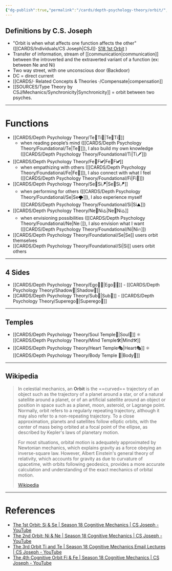 ```yaml
---
{"dg-publish":true,"permalink":"/cards/depth-psychology-theory/orbit/","noteIcon":"1","created":"2022-12-13T22:16:55.857+01:00","updated":"2023-05-27T15:36:22.781+02:00"}
---
```


## Definitions by C.S. Joseph
- "Orbit is when what affects one function affects the other" ([[CARDS/Individuals/CS Joseph\|CSJ]]· [S18 1st Orbit](https://www.youtube.com/watch?v=J3msCUQJGFc&t=1234s&pp=ygUJY3NqIG9yYml0) )
- Transfer of information, stream of [[communication\|communication]] between the introverted and the extraverted variant of a function (ex: between Ne and Ni)
- Two way street, with one unconscious door (Backdoor)
- DC = direct current 
- [[CARDS/· Related Concepts & Theories ·/Compensate\|compensation]]
- [[SOURCES/Type Theory by CSJ/Mechanics/Synchronicity\|Synchronicity]] = orbit between two psyches. 
---
# Functions
- [[CARDS/Depth Psychology Theory/Te💫Ti🧠\|Te💫Ti🧠]] 
	- when reading people’s mind ([[CARDS/Depth Psychology Theory/Foundational/Te\|Te🏹]]), I also build my own knowledge ([[CARDS/Depth Psychology Theory/Foundational/Ti\|Ti🗡️]])
- [[CARDS/Depth Psychology Theory/Fe💫Fi💕\|Fe💫Fi💕]] 
	- when empathizing with others ([[CARDS/Depth Psychology Theory/Foundational/Fe\|Fe💉]]), I also connect with what I feel ([[CARDS/Depth Psychology Theory/Foundational/Fi\|Fi🧭]])
- [[CARDS/Depth Psychology Theory/Se💫Si🪁\|Se💫Si🪁]] 
	- when performing for others ([[CARDS/Depth Psychology Theory/Foundational/Se\|Se🌪️]]), I also experience myself ([[CARDS/Depth Psychology Theory/Foundational/Si\|Si⛰️]])
- [[CARDS/Depth Psychology Theory/Ne💫Ni♨️\|Ne💫Ni♨️]] 
	- when envisioning possibilities ([[CARDS/Depth Psychology Theory/Foundational/Ne\|Ne💧]]), I also envision what I want ([[CARDS/Depth Psychology Theory/Foundational/Ni\|Ni🔥]])
- [[CARDS/Depth Psychology Theory/Foundational/Se\|Se]] users orbit themselves
- [[CARDS/Depth Psychology Theory/Foundational/Si\|Si]] users orbit others 
---
## 4 Sides 
- [[CARDS/Depth Psychology Theory/Ego🙋‍♂️\|Ego🙋‍♂️]] - [[CARDS/Depth Psychology Theory/Shadow👥\|Shadow👥]]
- [[CARDS/Depth Psychology Theory/Sub🤸\|Sub🤸]] - [[CARDS/Depth Psychology Theory/Superego👹\|Superego👹]]
---
## Temples 
- [[CARDS/Depth Psychology Theory/Soul Temple👤\|Soul👥]] ⚛️ [[CARDS/Depth Psychology Theory/Mind Temple🛠️\|Mind⚒️]]
- [[CARDS/Depth Psychology Theory/Heart Temple🎭\|Heart🎭]] ⚛️ [[CARDS/Depth Psychology Theory/Body Temple 🌳\|Body🌳]]
---
## Wikipedia

> In celestial mechanics, an **Orbit** is the ==curved== trajectory of an object such as the trajectory of a planet around a star, or of a natural satellite around a planet, or of an artificial satellite around an object or position in space such as a planet, moon, asteroid, or Lagrange point. Normally, orbit refers to a regularly repeating trajectory, although it may also refer to a non-repeating trajectory. To a close approximation, planets and satellites follow elliptic orbits, with the center of mass being orbited at a focal point of the ellipse, as described by Kepler's laws of planetary motion.
>
> For most situations, orbital motion is adequately approximated by Newtonian mechanics, which explains gravity as a force obeying an inverse-square law. However, Albert Einstein's general theory of relativity, which accounts for gravity as due to curvature of spacetime, with orbits following geodesics, provides a more accurate calculation and understanding of the exact mechanics of orbital motion.
>
> [Wikipedia](https://en.wikipedia.org/wiki/Orbit)

---
# References 
- [The 1st Orbit: Si & Se | Season 18 Cognitive Mechanics | CS Joseph - YouTube](https://www.youtube.com/watch?v=J3msCUQJGFc&t=1234s&pp=ygUJY3NqIG9yYml0)
- [The 2nd Orbit: Ni & Ne | Season 18 Cognitive Mechanics | CS Joseph - YouTube](https://www.youtube.com/watch?v=rfAAXpQ-csM&pp=ygUJY3NqIG9yYml0)
- [The 3rd Orbit Ti and Te | Season 18 Cognitive Mechanics Email Lectures | CS Joseph - YouTube](https://www.youtube.com/watch?v=5OCLl2PN-Bc&pp=ygUJY3NqIG9yYml0)
- [The 4th Cognitive Orbit Fi & Fe | Season 18 Cognitive Mechanics | CS Joseph - YouTube](https://www.youtube.com/watch?v=ur5Vvaew5hs&pp=ygUJY3NqIG9yYml0)


